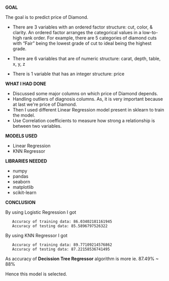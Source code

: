 **GOAL**

The goal is to predict price of Diamond.

- There are 3 variables with an ordered factor structure: cut, color, & clarity. An ordered factor arranges the categorical values in a low-to-high rank order. For example, there are 5 categories of diamond cuts with “Fair” being the lowest grade of cut to ideal being the highest grade.

- There are 6 variables that are of numeric structure: carat, depth, table, x, y, z

- There is 1 variable that has an integer structure: price


**WHAT I HAD DONE**
- Discussed some major columns on which price of Diamond depends.
- Handling outliers of diagnosis columns. As, it is very important because at last we're price of Diamond.
- Then I used different Linear Regression model present in sklearn to train the model.
- Use Correlation coefficients to measure how strong a relationship is between two variables.

**MODELS USED**
-  Linear Regression
-  KNN Regressor

**LIBRARIES NEEDED**
- numpy
- pandas
- seaborn
- matplotlib
- scikit-learn

**CONCLUSION**

By using Logistic Regression I got 
 ```
    Accuracy of training data: 86.03402181161945
    Accuracy of testing data: 85.5896797526322
 ``` 
 
 By using KNN Regressor I got 
 ```
    Accuracy of training data: 89.77109214576862
    Accuracy of testing data: 87.22158536741495
 ``` 


As accuracy of **Decission Tree Regressor** algorithm is more ie. 87.49% ~ 88%

Hence this model is selected.
